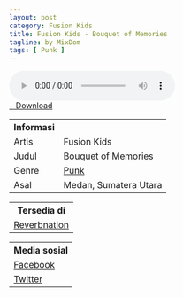 ```yaml
---
layout: post
category: Fusion Kids
title: Fusion Kids - Bouquet of Memories
tagline: by MixDom
tags: [ Punk ]
---
```


<audio class='js-player' style="--plyr-color-main: #212121;" controls>
<source src="https://drive.google.com/uc?authuser=0&id=14bgGsY6-qUGQqVsyPIrw9TsDA2zrL8lN&export=download" type="audio/mp3">
</audio>

<!--more-->

<div class="post-button text-center">
<a target="_blank" class="btn" href="https://drive.google.com/uc?authuser=0&id=14bgGsY6-qUGQqVsyPIrw9TsDA2zrL8lN&export=download">
<i class="fa fa-caret-down" aria-hidden="true"></i>&nbsp; &nbsp;Download
</a>
</div>

<table>
<tr>
<th>Informasi</th>
<th></th>
</tr>
<tr>
<td>Artis</td>
<td>Fusion Kids</td>
</tr>
<tr>
<td>Judul</td>
<td>Bouquet of Memories</td>
</tr>
<tr>
<td>Genre</td>
<td><a href="/musik/tag/#/Punk">Punk</a></td>
</tr>
<tr>
<td>Asal</td>
<td>Medan, Sumatera Utara</td>
</tr>
</table>

<table>
<tr>
<th>Tersedia di</th>
</tr>
<tr>
<td><a href="https://www.reverbnation.com/fusionkidsband" target="_blank">Reverbnation</a></td>
</tr>
</table>

<table>
<tr>
<th>Media sosial</th>
</tr>
<tr>
<td><a href="https://facebook.com/100063562787566/" target="_blank">Facebook</a></td>
</tr>
<tr>
<td><a href="https://twitter.com/Fusionkids" target="_blank">Twitter</a></td>
</tr>
</table>
